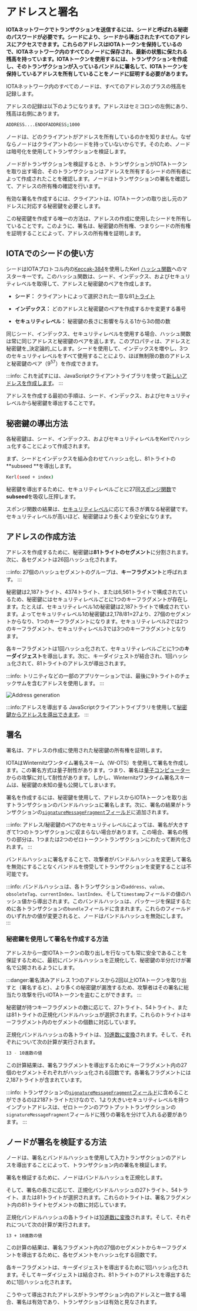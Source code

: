 # アドレスと署名
<!-- # Addresses and signatures -->

**IOTAネットワークでトランザクションを送信するには、シードと呼ばれる秘密のパスワードが必要です。シードにより、シードから導出されたすべてのアドレスにアクセスできます。これらのアドレスはIOTAトークンを保持しているので、IOTAネットワーク内のすべてのノードに保存され、最新の状態に保たれる残高を持っています。IOTAトークンを使用するには、トランザクションを作成し、そのトランザクションが入っているバンドルに署名して、IOTAトークンを保持しているアドレスを所有していることをノードに証明する必要があります。**
<!-- **To send transactions in an IOTA network, you need a secret password called a seed, which gives you access to all your addresses. These addresses hold your IOTA tokens and as such have a balance that's stored and kept up to date on all nodes in an IOTA network. To spend IOTA tokens, you must create a transaction and sign the bundle it's in to prove to a node that you own the address that holds them.** -->

IOTAネットワーク内のすべてのノードは、すべてのアドレスのプラスの残高を記録します。
<!-- All nodes in an IOTA network keep a record of the positive balances of all addresses. -->

アドレスの記録は以下のようになります。アドレスはセミコロンの左側にあり、残高は右側にあります。
  <!-- This record looks something like this, where the address is on the left of the semicolon and the balance is on the right: -->

  ```bash
  ADDRESS....ENDOFADDRESS;1000
  ```

ノードは、どのクライアントがアドレスを所有しているのかを知りません。なぜならノードはクライアントのシードを持っていないからです。そのため、ノードは暗号化を使用してトランザクションを検証します。
<!-- Nodes don't know which client owns an address because they don't have the clients' seeds, so they use cryptography to validate a transaction. -->

ノードがトランザクションを検証するとき、トランザクションがIOTAトークンを取り出す場合、そのトランザクションはアドレスを所有するシードの所有者によって作成されたことを確認します。ノードはトランザクションの署名を確認して、アドレスの所有権の確認を行います。
<!-- When a node validates a transaction, it makes sure that, if it withdraws IOTA tokens, it was created by the owner of the seed that owns the address. The node does this by checking the transaction signature. -->

有効な署名を作成するには、クライアントは、IOTAトークンの取り出し元のアドレスに対応する秘密鍵を必要とします。
<!-- To create a valid signature, a client needs the private key that corresponds to the address from which IOTA tokens are being withdrawn. -->

この秘密鍵を作成する唯一の方法は、アドレスの作成に使用したシードを所有していることです。このように、署名は、秘密鍵の所有権、つまりシードの所有権を証明することによって、アドレスの所有権を証明します。
<!-- The only way to create this private key is by owning the seed that was used to create the address. This way, signatures prove ownership of an address by proving ownership of the private key and thus the seed. -->

## IOTAでのシードの使い方
<!-- ## How seeds are used in IOTA -->

シードはIOTAプロトコル内の[Keccak-384](https://keccak.team/keccak.html)を使用したKerl [ハッシュ関数](https://www.techopedia.com/definition/19744/hash-function)へのマスターキーです。このハッシュ関数は、シード、インデックス、およびセキュリティレベルを取得して、アドレスと秘密鍵のペアを作成します。
<!-- Seeds are the master keys to the Kerl [hash function](https://www.techopedia.com/definition/19744/hash-function) in the IOTA protocol, which uses [Keccak-384](https://keccak.team/keccak.html). This hash function takes a seed, an index, and a security level to create an address and private key pair: -->

* **シード：** クライアントによって選択された一意な81[トライト](../references/tryte-alphabet.md)
<!-- * **Seed:** Unique 81 [trytes](../references/tryte-alphabet.md) chosen by the client -->
* **インデックス：** どのアドレスと秘密鍵のペアを作成するかを変更する番号
<!-- * **Index:** Number that changes which address and private key pair is created -->
* **セキュリティレベル：** 秘密鍵の長さに影響を与える1から3の間の数
<!-- * **Security level:** Number between 1 and 3 that affects the length of a private key -->

同じシード、インデックス、セキュリティレベルを使用する場合、ハッシュ関数は常に同じアドレスと秘密鍵のペアを返します。このプロパティは、アドレスと秘密鍵を_決定論的_にします。シードを使用して、インデックスを増やし、3つのセキュリティレベルをすべて使用することにより、ほぼ無制限の数のアドレスと秘密鍵のペア（9<sup>57</sup>）を作成できます。
<!-- If you use the same seed, index, and security level, the hash function will always return the same address and private key pair. This property makes addresses and private keys _deterministic_. Seeds can be used to create an almost unlimited number of addresses and private key pairs (9<sup>57</sup>) by incrementing the index and using all three security levels. -->

:::info:
これを試すには、JavaScriptクライアントライブラリを使って[新しいアドレスを作成します](../how-to-guides/create-an-address.md)。
:::
<!-- :::info: -->
<!-- You can try this by using our JavaScript client library to [create a new address](../how-to-guides/create-an-address.md). -->
<!-- ::: -->

アドレスを作成する最初の手順は、シード、インデックス、およびセキュリティレベルから秘密鍵を導出することです。
<!-- The first step to create an address is to derive a private key from the seed, index, and security level. -->

## 秘密鍵の導出方法
<!-- ## How private keys are created -->

各秘密鍵は、シード、インデックス、およびセキュリティレベルをKerlでハッシュ化することによって作成されます。
<!-- Each private key is created by hashing a seed, an index, and a security level with Kerl.  -->

まず、シードとインデックスを組み合わせてハッシュ化し、81トライトの**subseed **を導出します。
<!-- First, the seed and index are combined and hashed to derive an 81-tryte **subseed**: -->

  ```bash
  Kerl(seed + index)
  ```

秘密鍵を導出するために、セキュリティレベルごとに27回[スポンジ関数](https://keccak.team/sponge_duplex.html)で**subseed**を吸収し圧搾します。
<!-- To derive a private key, the subseed is absorbed and squeezed in a [sponge function](https://keccak.team/sponge_duplex.html) 27 times per security level. -->

スポンジ関数の結果は、[セキュリティレベル](../references/security-levels.md)に応じて長さが異なる秘密鍵です。セキュリティレベルが高いほど、秘密鍵はより長くより安全になります。
<!-- The result of the sponge function is a private key with a length that varies, depending on the [security level](../references/security-levels.md). The greater the security level, the longer and more secure the private key. -->

## アドレスの作成方法
<!-- ## How addresses are created -->

アドレスを作成するために、秘密鍵は**81トライトのセグメント**に分割されます。次に、各セグメントは26回ハッシュ化されます。
<!-- To create an address, a private key is split into **81-tryte segments**. Then, each segment is hashed 26 times. -->

:::info:
27個のハッシュセグメントのグループは、**キーフラグメント**と呼ばれます。
:::
<!-- :::info: -->
<!-- A group of 27 hashed segments is called a **key fragment**. -->
<!-- ::: -->

秘密鍵は2,187トライト、4374トライト、または6,561トライトで構成されているため、秘密鍵にはセキュリティレベルごとに1つのキーフラグメントが存在します。たとえば、セキュリティレベル1の秘密鍵は2,187トライトで構成されています。よってセキュリティレベル1の秘密鍵は2,178/81=27より、27個のセグメントからなり、1つのキーフラグメントになります。セキュリティレベル2では2つのキーフラグメント、セキュリティレベル3では3つのキーフラグメントとなります。
<!-- Because a private key consists of 2,187, 4,374, or 6,561 trytes, a private key has one key fragment for each security level. For example, a private key with security level 1 consists of 2,187 trytes, which is 27 segments, which results in one key fragment. -->

各キーフラグメントは1回ハッシュ化されて、セキュリティレベルごとに1つの**キーダイジェスト**を導出します。次に、キーダイジェストが結合され、1回ハッシュ化されて、81トライトのアドレスが導出されます。
<!-- Each key fragment is hashed once to derive one **key digest** for each security level. Then, the key digests are combined and hashed once to derive an 81-tryte address. -->

:::info:
トリニティなどの一部のアプリケーションでは、最後に9トライトのチェックサムを含むアドレスを使用します。
:::
<!-- :::info: -->
<!-- Some applications such as Trinity use addresses that include a 9-tryte checksum on the end. -->
<!-- ::: -->

![Address generation](../images/address-generation.png)

:::info:アドレスを導出する
JavaScriptクライアントライブラリを使用して[秘密鍵からアドレスを導出できます](../how-to-guides/derive-addresses-from-private-keys.md)。
:::
<!-- :::info:Want to try this out? -->
<!-- Use the JavaScript client library to [derive addresses from private keys](../how-to-guides/derive-addresses-from-private-keys.md). -->
<!-- ::: -->

## 署名
<!-- ## Signatures -->

署名は、アドレスの作成に使用された秘密鍵の所有権を証明します。
<!-- Signatures prove ownership of the private key that was used to create an address. -->

IOTAはWinternitzワンタイム署名スキーム（W-OTS）を使用して署名を作成します。この署名方式は量子耐性があります。つまり、署名は[量子コンピューター](https://en.wikipedia.org/wiki/Quantum_computing)からの攻撃に対して耐性があります。しかし、Winternitzワンタイム署名スキームは、秘密鍵の未知の量も公開してしまいます。
<!-- IOTA uses the Winternitz one-time signature scheme (W-OTS) to create signatures. This signature scheme is quantum resistant, meaning that signatures are resistant to attacks from [quantum computers](https://en.wikipedia.org/wiki/Quantum_computing). But, this signature scheme also reveals an unknown amount of the private key. -->

署名を作成するには、秘密鍵を使用して、アドレスからIOTAトークンを取り出すトランザクションのバンドルハッシュに署名します。次に、署名の結果がトランザクションの[`signatureMessageFragment`フィールド](../references/structure-of-a-transaction.md)に追加されます。
<!-- To create a signature, private keys are used to sign the bundle hash of any transaction that withdraws IOTA tokens from the address. Then, the resulting signature is added to the transaction's [`signatureMessageFragment` field](../references/structure-of-a-transaction.md). -->

:::info:
アドレス/秘密鍵のペアのセキュリティレベルによっては、署名が大きすぎて1つのトランザクションに収まらない場合があります。この場合、署名の残りの部分は、1つまたは2つのゼロトークントランザクションにわたって断片化されます。
:::
<!-- :::info: -->
<!-- Depending on the security level of the address/private key pair, the signature may be too large to fit in one transaction. In this case, the rest of the signature is fragmented across one or two zero-value transactions. -->
<!-- ::: -->

バンドルハッシュに署名することで、攻撃者がバンドルハッシュを変更して署名を無効にすることなくバンドルを傍受してトランザクションを変更することは不可能です。
<!-- By signing the bundle hash, it's impossible for attackers to intercept a bundle and change any transaction without changing the bundle hash and invalidating the signature. -->

:::info:
バンドルハッシュは、各トランザクションの`address`、`value`、`obsoleteTag`、`currentIndex`、`lastIndex`、そして`timestamp`フィールドの値のハッシュ値から導出されます。このバンドルハッシュは、パッケージを保証するために各トランザクションの`bundle`フィールドに含まれます。これらのフィールドのいずれかの値が変更されると、ノードはバンドルハッシュを無効にします。
:::
<!-- :::info: -->
<!-- The bundle hash is derived from a hash of the values of each transaction's `address`, `value`, `obsoleteTag`, `currentIndex`, `lastIndex` and `timestamp` fields. This bundle hash is included in each transaction's `bundle` field to seal the package. If the values of any of these fields were to change, the nodes would invalidate the bundle hash. -->
<!-- ::: -->

### 秘密鍵を使用して署名を作成する方法
<!-- ### How private keys are used to create signatures -->

アドレスから一度IOTAトークンの取り出しを行なっても常に安全であることを保証するために、最初にバンドルハッシュを正規化して、秘密鍵の半分だけが署名で公開されるようにします。
<!-- To make sure that it's always safe to withdraw from an address once, first the bundle hash is normalized to make sure that only half of the private key is revealed in the signature. -->

<a id="address-reuse"></a>

:::danger:署名済みアドレス
1つのアドレスから2回以上IOTAトークンを取り出すと（署名すると）、より多くの秘密鍵が漏洩するため、攻撃者はその署名に総当たり攻撃を行いIOTAトークンを盗むことができます。
:::
<!-- :::danger:Spent addresses -->
<!-- If an address is withdrawn from (spent) more than once, more of the private key is revealed, so an attacker could brute force its signature and steal the IOTA tokens. -->
<!-- ::: -->

秘密鍵が持つキーフラグメントの数に応じて、27トライト、54トライト、または81トライトの正規化バンドルハッシュが選択されます。これらのトライトはキーフラグメント内のセグメントの個数に対応しています。
<!-- Depending on the number of key fragments that a private key has, 27, 54, or 81 trytes of the normalized bundle hash are selected. These trytes correspond to the number of segments in a key fragment. -->

正規化バンドルハッシュの各トライトは、[10進数に変換](../references/tryte-alphabet.md)されます。そして、それぞれについて次の計算が実行されます。
<!-- The selected trytes of the normalized bundle hash are [converted to their decimal values](../references/tryte-alphabet.md). Then, the following calculation is performed on each of them: -->

  ```bash
  13 - 10進数の値
  ```

この計算結果は、署名フラグメントを導出するためにキーフラグメント内の27個のセグメントそれぞれがハッシュ化される回数です。各署名フラグメントには2,187トライトが含まれています。
<!-- The result of this calculation is the number of times that each of the 27 segments in the key fragment must be hashed to derive the signature fragment. Each signature fragment contains 2,187 trytes. -->

:::info:
トランザクションの[`signatureMessageFragment`フィールド](../references/structure-of-a-transaction.md)に含めることができるのは2187トライトだけなので、1より大きいセキュリティレベルを持つインプットアドレスは、ゼロトークンのアウトプットトランザクションの`signatureMessageFragment`フィールドに残りの署名を分けて入れる必要があります。
:::
<!-- :::info: -->
<!-- Because a transaction's [`signatureMessageFragment` field](../references/structure-of-a-transaction.md) can contain only 2187 trytes, any input address with a security level greater than 1 must fragment the rest of the signature over zero-value output transactions. -->
<!-- ::: -->

## ノードが署名を検証する方法
<!-- ## How nodes verify signatures -->

ノードは、署名とバンドルハッシュを使用して入力トランザクションのアドレスを導出することによって、トランザクション内の署名を検証します。
<!-- Nodes verify a signature in a transaction by using the signature and the bundle hash to find the address of the input transaction. -->

署名を検証するために、ノードはバンドルハッシュを正規化します。
<!-- To verify a signature, nodes normalize the bundle hash. -->

そして、署名の長さに応じて、正規化バンドルハッシュの27トライト、54トライト、または81トライトが選択されます。これらのトライトは、署名フラグメント内の81トライトセグメントの数に対応しています。
<!-- Then, depending on the length of the signature, 27, 54, or 81 trytes of the normalized bundle hash are selected. These trytes correspond to the number of 81-tryte segments in a signature fragment. -->

正規化バンドルハッシュの各トライトは[10進数に変換](../references/tryte-alphabet.md)されます。そして、それぞれについて次の計算が実行されます。
<!-- The selected trytes of the normalized bundle hash are [converted to decimal values](../references/tryte-alphabet.md). Then, the following calculation is performed on each of them: -->

  ```bash
  13 + 10進数の値
  ```

この計算の結果は、署名フラグメント内の27個のセグメントからキーフラグメントを導出するために、各セグメントをハッシュ化する回数です。
<!-- The result of this calculation is the number of times that each of the 27 segments in the signature fragments must be hashed to derive the key fragments. -->

各キーフラグメントは、キーダイジェストを導出するために1回ハッシュ化されます。そしてキーダイジェストは結合され、81トライトのアドレスを導出するために1回ハッシュ化されます。
<!-- Each key fragment is hashed once to derive the **key digests**, which are combined and hashed once to derive an 81-tryte address. -->

こうやって導出されたアドレスがトランザクション内のアドレスと一致する場合、署名は有効であり、トランザクションは有効と見なされます。
<!-- If the address matches the one in the transaction, the signature is valid and the transaction is considered valid. -->
